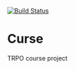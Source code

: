 [![Build Status](https://travis-ci.org/Lane-x/Curse.svg?branch=master)](https://travis-ci.org/github/Lane-x/Curse)  
# Curse
TRPO course project
